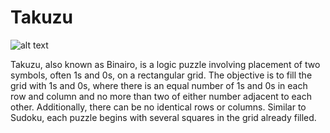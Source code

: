 # Takuzu

![alt text](https://foad.ensicaen.fr/pluginfile.php/35297/mod_page/content/39/Takuzu.png)

Takuzu, also known as Binairo, is a logic puzzle involving placement of two symbols, often 1s and 0s, on a rectangular grid. The objective is to fill the grid with 1s and 0s, where there is an equal number of 1s and 0s in each row and column and no more than two of either number adjacent to each other. Additionally, there can be no identical rows or columns. Similar to Sudoku, each puzzle begins with several squares in the grid already filled. 
